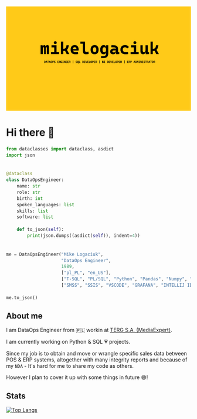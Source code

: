 ![mikelogaciuk](./img/homescreen.png)

# Hi there 👋

```py
from dataclasses import dataclass, asdict
import json


@dataclass
class DataOpsEngineer:
    name: str
    role: str
    birth: int
    spoken_languages: list
    skills: list
    software: list

    def to_json(self):
        print(json.dumps((asdict(self)), indent=4))


me = DataOpsEngineer("Mike Logaciuk",
                     "DataOps Engineer",
                     1989,
                     ["pl_PL", "en_US"],
                     ["T-SQL", "PL/SQL", "Python", "Pandas", "Numpy", "ETL"],
                     ["SMSS", "SSIS", "VSCODE", "GRAFANA", "INTELLIJ IDEA", "PYCHARM", "DOCKER", "GITLAB", "CICD", "ERP", "POS"])

me.to_json()
```

## About me

I am DataOps Engineer from :poland: workin at [TERG S.A. (MediaExpert)](https://mediaexpert.pl).

I am currently working on Python & SQL :heartpulse: projects.

Since my job is to obtain and move or wrangle specific sales data between POS & ERP systems, altogether with many integrity reports and because of my `NDA` - It's hard for me to share my code as others.

However I plan to cover it up with some things in future :smile:!

## Stats

[![Top Langs](https://github-readme-stats.vercel.app/api/top-langs/?username=mikelogaciuk&layout=compact)](https://github.com/anuraghazra/github-readme-stats)

